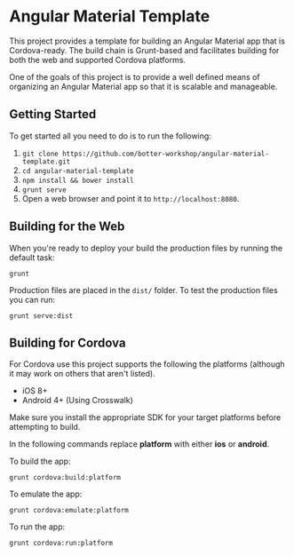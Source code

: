 # Angular Material Template

This project provides a template for building an Angular Material app that is Cordova-ready. The build chain
is Grunt-based and facilitates building for both the web and supported Cordova platforms.

One of the goals of this project is to provide a well defined means of organizing an Angular Material app so that 
it is scalable and manageable.

## Getting Started
To get started all you need to do is to run the following:

1. `git clone https://github.com/botter-workshop/angular-material-template.git`
2. `cd angular-material-template`
3. `npm install && bower install`
4. `grunt serve`
5. Open a web browser and point it to `http://localhost:8080`.

## Building for the Web
When you're ready to deploy your build the production files by running the default task:

`grunt`

Production files are placed in the `dist/` folder. To test
the production files you can run:

`grunt serve:dist`

## Building for Cordova
For Cordova use this project supports the following the platforms (although it may work on others that aren't listed).

* iOS 8+
* Android 4+ (Using Crosswalk)

Make sure you install the appropriate SDK for your target platforms before attempting to build.

In the following commands replace **platform** with either **ios** or **android**.

To build the app:

`grunt cordova:build:platform`

To emulate the app:

`grunt cordova:emulate:platform`

To run the app:

`grunt cordova:run:platform`

